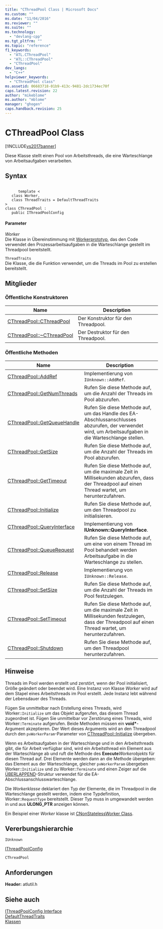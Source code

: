```yaml
---
title: "CThreadPool Class | Microsoft Docs"
ms.custom: ""
ms.date: "11/04/2016"
ms.reviewer: ""
ms.suite: ""
ms.technology: 
  - "devlang-cpp"
ms.tgt_pltfrm: ""
ms.topic: "reference"
f1_keywords: 
  - "ATL.CThreadPool"
  - "ATL::CThreadPool"
  - "CThreadPool"
dev_langs: 
  - "C++"
helpviewer_keywords: 
  - "CThreadPool class"
ms.assetid: 06683718-01b9-413c-9481-2dc1734ec70f
caps.latest.revision: 22
author: "mikeblome"
ms.author: "mblome"
manager: "ghogen"
caps.handback.revision: 25
---
```

# CThreadPool Class
[!INCLUDE[vs2017banner](../../assembler/inline/includes/vs2017banner.md)]

Diese Klasse stellt einen Pool von Arbeitsthreads, die eine Warteschlange von Arbeitsaufgaben verarbeiten.  
  
## Syntax  
  
```  
  
      template <  
   class Worker,  
   class ThreadTraits = DefaultThreadTraits  
>  
class CThreadPool :  
   public IThreadPoolConfig  
```  
  
#### Parameter  
 *Worker*  
 Die Klasse in Übereinstimmung mit [Workerprototyp](../../atl/reference/worker-archetype.md), das den Code verwendet den Prozessarbeitsaufgaben in die Warteschlange gestellt im Threadpool bereitstellt.  
  
 `ThreadTraits`  
 Die Klasse, die die Funktion verwendet, um die Threads im Pool zu erstellen bereitstellt.  
  
## Mitglieder  
  
### Öffentliche Konstruktoren  
  
|Name|Description|  
|----------|-----------------|  
|[CThreadPool::CThreadPool](../Topic/CThreadPool::CThreadPool.md)|Der Konstruktor für den Threadpool.|  
|[CThreadPool::~CThreadPool](../Topic/CThreadPool::~CThreadPool.md)|Der Destruktor für den Threadpool.|  
  
### Öffentliche Methoden  
  
|Name|Description|  
|----------|-----------------|  
|[CThreadPool::AddRef](../Topic/CThreadPool::AddRef.md)|Implementierung von `IUnknown::AddRef`.|  
|[CThreadPool::GetNumThreads](../Topic/CThreadPool::GetNumThreads.md)|Rufen Sie diese Methode auf, um die Anzahl der Threads im Pool abzurufen.|  
|[CThreadPool::GetQueueHandle](../Topic/CThreadPool::GetQueueHandle.md)|Rufen Sie diese Methode auf, um das Handle des EA\-Abschlussanschlusses abzurufen, der verwendet wird, um Arbeitsaufgaben in die Warteschlange stellen.|  
|[CThreadPool::GetSize](../Topic/CThreadPool::GetSize.md)|Rufen Sie diese Methode auf, um die Anzahl der Threads im Pool abzurufen.|  
|[CThreadPool::GetTimeout](../Topic/CThreadPool::GetTimeout.md)|Rufen Sie diese Methode auf, um die maximale Zeit in Millisekunden abzurufen, dass der Threadpool auf einen Thread wartet, um herunterzufahren.|  
|[CThreadPool::Initialize](../Topic/CThreadPool::Initialize.md)|Rufen Sie diese Methode auf, um den Threadpool zu initialisieren.|  
|[CThreadPool::QueryInterface](../Topic/CThreadPool::QueryInterface.md)|Implementierung von **IUnknown::QueryInterface**.|  
|[CThreadPool::QueueRequest](../Topic/CThreadPool::QueueRequest.md)|Rufen Sie diese Methode auf, um eine von einem Thread im Pool behandelt werden Arbeitsaufgabe in die Warteschlange zu stellen.|  
|[CThreadPool::Release](../Topic/CThreadPool::Release.md)|Implementierung von `IUnknown::Release`.|  
|[CThreadPool::SetSize](../Topic/CThreadPool::SetSize.md)|Rufen Sie diese Methode auf, um die Anzahl der Threads im Pool festzulegen.|  
|[CThreadPool::SetTimeout](../Topic/CThreadPool::SetTimeout.md)|Rufen Sie diese Methode auf, um die maximale Zeit in Millisekunden festzulegen, dass der Threadpool auf einen Thread wartet, um herunterzufahren.|  
|[CThreadPool::Shutdown](../Topic/CThreadPool::Shutdown.md)|Rufen Sie diese Methode auf, um den Threadpool herunterzufahren.|  
  
## Hinweise  
 Threads im Pool werden erstellt und zerstört, wenn der Pool initialisiert, Größe geändert oder beendet wird.  Eine Instanz von Klasse *Worker* wird auf dem Stapel eines Arbeitsthreads im Pool erstellt.  Jede Instanz lebt während der Lebensdauer des Threads.  
  
 Fügen Sie unmittelbar nach Erstellung eines Threads, wird Worker::`Initialize` um das Objekt aufgerufen, das diesem Thread zugeordnet ist.  Fügen Sie unmittelbar vor Zerstörung eines Threads, wird Worker::`Terminate` aufgerufen.  Beide Methoden müssen ein **void\***\-Argument akzeptieren.  Der Wert dieses Arguments wird an den Threadpool durch den `pvWorkerParam`\-Parameter von [CThreadPool::Initialize](../Topic/CThreadPool::Initialize.md) übergeben.  
  
 Wenn es Arbeitsaufgaben in der Warteschlange und in den Arbeitsthreads gibt, die für Arbeit verfügbar sind, wird ein Arbeitsthread ein Element aus der Warteschlange ab und ruft die Methode des **Execute***Workerobjekts* für diesen Thread auf.  Drei Elemente werden dann an die Methode übergeben: das Element aus der Warteschlange, gleicher `pvWorkerParam` übergeben Worker::`Initialize` und zu Worker::`Terminate` und einen Zeiger auf die [ÜBERLAPPEND](http://msdn.microsoft.com/library/windows/desktop/ms684342)\-Struktur verwendet für die EA\-Abschlussanschlusswarteschlange.  
  
 Die *Workerklasse* deklariert den Typ der Elemente, die im Threadpool in die Warteschlange gestellt werden, indem eine Typdefinition, Worker::`RequestType` bereitstellt.  Dieser Typ muss in umgewandelt werden in und aus **ULONG\_PTR** anzeigen können.  
  
 Ein Beispiel einer *Worker* klasse ist [CNonStatelessWorker Class](../../atl/reference/cnonstatelessworker-class.md).  
  
## Vererbungshierarchie  
 `IUnknown`  
  
 [IThreadPoolConfig](../../atl/reference/ithreadpoolconfig-interface.md)  
  
 `CThreadPool`  
  
## Anforderungen  
 **Header:** atlutil.h  
  
## Siehe auch  
 [IThreadPoolConfig Interface](../../atl/reference/ithreadpoolconfig-interface.md)   
 [DefaultThreadTraits](../Topic/DefaultThreadTraits.md)   
 [Klassen](../../atl/reference/atl-classes.md)